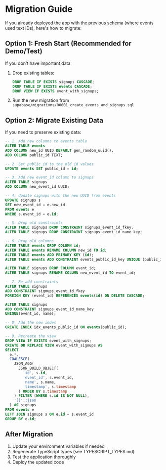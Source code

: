 # Migration Guide

If you already deployed the app with the previous schema (where events used text IDs), here's how to migrate:

## Option 1: Fresh Start (Recommended for Demo/Test)

If you don't have important data:

1. Drop existing tables:
   ```sql
   DROP TABLE IF EXISTS signups CASCADE;
   DROP TABLE IF EXISTS events CASCADE;
   DROP VIEW IF EXISTS event_with_signups;
   ```

2. Run the new migration from `supabase/migrations/00001_create_events_and_signups.sql`

## Option 2: Migrate Existing Data

If you need to preserve existing data:

```sql
-- 1. Add new columns to events table
ALTER TABLE events 
ADD COLUMN new_id UUID DEFAULT gen_random_uuid(),
ADD COLUMN public_id TEXT;

-- 2. Set public_id to the old id values
UPDATE events SET public_id = id;

-- 3. Add new event_id column to signups
ALTER TABLE signups
ADD COLUMN new_event_id UUID;

-- 4. Update signups with the new UUID from events
UPDATE signups s
SET new_event_id = e.new_id
FROM events e
WHERE s.event_id = e.id;

-- 5. Drop old constraints
ALTER TABLE signups DROP CONSTRAINT signups_event_id_fkey;
ALTER TABLE signups DROP CONSTRAINT signups_event_id_name_key;

-- 6. Drop old columns
ALTER TABLE events DROP COLUMN id;
ALTER TABLE events RENAME COLUMN new_id TO id;
ALTER TABLE events ADD PRIMARY KEY (id);
ALTER TABLE events ADD CONSTRAINT events_public_id_key UNIQUE (public_id);

ALTER TABLE signups DROP COLUMN event_id;
ALTER TABLE signups RENAME COLUMN new_event_id TO event_id;

-- 7. Re-add constraints
ALTER TABLE signups 
ADD CONSTRAINT signups_event_id_fkey 
FOREIGN KEY (event_id) REFERENCES events(id) ON DELETE CASCADE;

ALTER TABLE signups
ADD CONSTRAINT signups_event_id_name_key 
UNIQUE(event_id, name);

-- 8. Add the new index
CREATE INDEX idx_events_public_id ON events(public_id);

-- 9. Recreate the view
DROP VIEW IF EXISTS event_with_signups;
CREATE OR REPLACE VIEW event_with_signups AS
SELECT 
  e.*,
  COALESCE(
    JSON_AGG(
      JSON_BUILD_OBJECT(
        'id', s.id,
        'event_id', s.event_id,
        'name', s.name,
        'timestamp', s.timestamp
      ) ORDER BY s.timestamp
    ) FILTER (WHERE s.id IS NOT NULL),
    '[]'::json
  ) AS signups
FROM events e
LEFT JOIN signups s ON e.id = s.event_id
GROUP BY e.id;
```

## After Migration

1. Update your environment variables if needed
2. Regenerate TypeScript types (see TYPESCRIPT_TYPES.md)
3. Test the application thoroughly
4. Deploy the updated code 